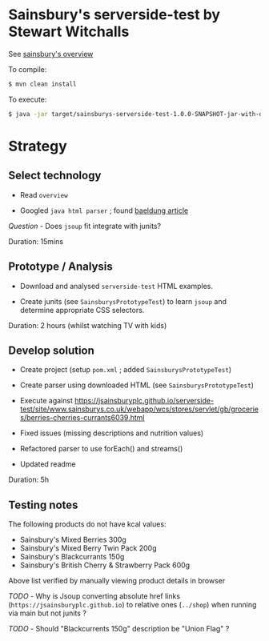 # Sainsbury's serverside-test by Stewart Witchalls

See [sainsbury's overview](https://jsainsburyplc.github.io/serverside-test/)

To compile:
```bash
$ mvn clean install
```

To execute:
```bash
$ java -jar target/sainsburys-serverside-test-1.0.0-SNAPSHOT-jar-with-dependencies.jar
```

# Strategy

## Select technology

* Read `overview`

* Googled `java html parser` ; found [baeldung article](https://www.baeldung.com/java-with-jsoup)

*Question* - Does `jsoup` fit integrate with junits?

Duration: 15mins

## Prototype / Analysis

* Download and analysed `serverside-test` HTML examples.

* Create junits (see `SainsburysPrototypeTest`) to learn `jsoup` and determine appropriate CSS selectors.

Duration: 2 hours (whilst watching TV with kids)

## Develop solution

* Create project (setup `pom.xml` ; added `SainsburysPrototypeTest`)

* Create parser using downloaded HTML (see `SainsburysPrototypeTest`)

* Execute against https://jsainsburyplc.github.io/serverside-test/site/www.sainsburys.co.uk/webapp/wcs/stores/servlet/gb/groceries/berries-cherries-currants6039.html

* Fixed issues (missing descriptions and nutrition values)

* Refactored parser to use forEach() and streams()

* Updated readme

Duration: 5h

## Testing notes

The following products do not have kcal values:

* Sainsbury's Mixed Berries 300g
* Sainsbury's Mixed Berry Twin Pack 200g
* Sainsbury's Blackcurrants 150g
* Sainsbury's British Cherry & Strawberry Pack 600g

Above list verified by manually viewing product details in browser

*TODO* - Why is Jsoup converting absolute href links (`https://jsainsburyplc.github.io`)
to relative ones (`../shop`) when running via main but not junits ?

*TODO* - Should "Blackcurrents 150g" description be "Union Flag" ?
